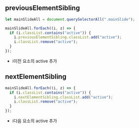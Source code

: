 ## previousElementSibling

```js
let mainSlideAll = document.querySelectorAll(".mainSlide");

mainSlideAll.forEach((i, z) => {
  if (i.classList.contains("active")) {
    i.previousElementSibling.classList.add("active");
    i.classList.remove("active");
  }
});
```

- i이전 요소의 active 추가

## nextElementSibling

```js
mainSlideAll.forEach((i, z) => {
  if (i.classList.contains("active")) {
    i.nextElementSibling.classList.add("active");
    i.classList.remove("active");
  }
});
```

- i다음 요소의 active 추가
